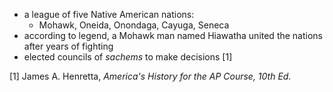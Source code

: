 - a league of five Native American nations:
	- Mohawk, Oneida, Onondaga, Cayuga, Seneca
- according to legend, a Mohawk man named Hiawatha united the nations after years of fighting
- elected councils of *sachems* to make decisions [1]

[1] James A. Henretta, *America's History for the AP Course, 10th Ed.*